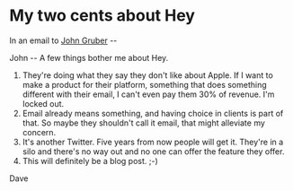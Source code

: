 # My two cents about Hey
In an email to <a href="https://twitter.com/gruber">John Gruber</a> --

John -- A few things bother me about Hey.
1. They're doing what they say they don't like about Apple. If I want to make a product for their platform, something that does something different with their email, I can't even pay them 30% of revenue. I'm locked out. 
2. Email already means something, and having choice in clients is part of that. So maybe they shouldn't call it email, that might alleviate my concern.
3. It's another Twitter. Five years from now people will get it. They're in a silo and there's no way out and no one can offer the feature they offer.
4. This will definitely be a blog post. ;-)

Dave

